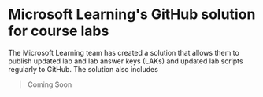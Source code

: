 # Microsoft Learning's GitHub solution for course labs

The Microsoft Learning team has created a solution that allows them to publish updated lab and lab answer keys (LAKs) and updated lab scripts regularly to GitHub. The solution also includes 

> Coming Soon
